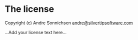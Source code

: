 # The license

Copyright (c) Andre Sonnichsen <andre@silvertipsoftware.com>

...Add your license text here...